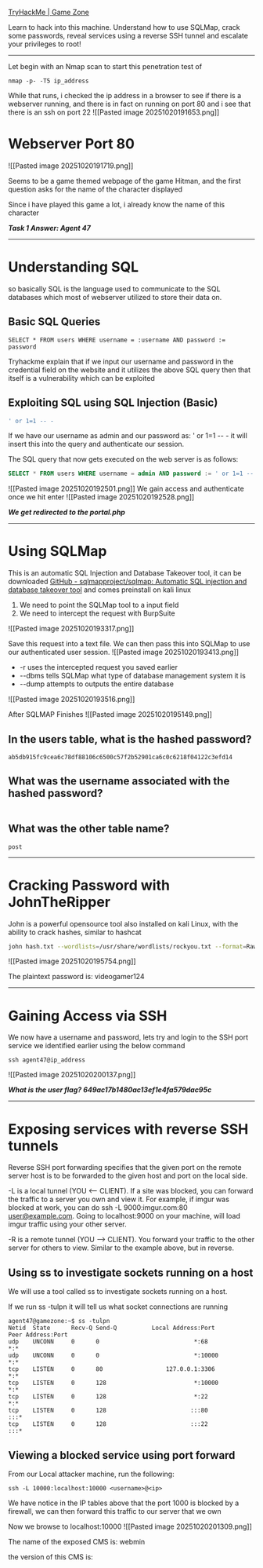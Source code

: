 [TryHackMe \| Game Zone](https://tryhackme.com/room/gamezone)

Learn to hack into this machine. Understand how to use SQLMap, crack some passwords, reveal services using a reverse SSH tunnel and escalate your privileges to root!

---
Let begin with an Nmap scan to start this penetration test of
```
nmap -p- -T5 ip_address
```

While that runs, i checked the ip address in a browser to see if there is a webserver running, and there is in fact on running on port 80 and i see that there is an ssh on port 22
![[Pasted image 20251020191653.png]]

# Webserver Port 80
![[Pasted image 20251020191719.png]]

Seems to be a game themed webpage of the game Hitman, and the first question asks for the name of the character displayed 

Since i have played this game a lot, i already know the name of this character

***Task 1 Answer: Agent 47***

---
# Understanding SQL

so basically SQL is the language used to communicate to the SQL databases which most of webserver utilized to store their data on.

## Basic SQL Queries
```
SELECT * FROM users WHERE username = :username AND password := password
```

Tryhackme explain that if we input our username and password in the credential field on the website and it utilizes the above SQL query then that itself is a vulnerability which can be exploited

## Exploiting SQL using SQL Injection (Basic)

```sql
' or 1=1 -- - 
```

If we have our username as admin and our password as: ' or 1=1 -- - it will insert this into the query and authenticate our session.

The SQL query that now gets executed on the web server is as follows:

```sql
SELECT * FROM users WHERE username = admin AND password := ' or 1=1 -- -
```

![[Pasted image 20251020192501.png]]
We gain access and authenticate once we hit enter 
![[Pasted image 20251020192528.png]]

***We get redirected to the portal.php***

---
# Using SQLMap

This is an automatic SQL Injection and Database Takeover tool, it can be downloaded [GitHub - sqlmapproject/sqlmap: Automatic SQL injection and database takeover tool](https://github.com/sqlmapproject/sqlmap)
and comes preinstall on kali linux

1. We need to point the SQLMap tool to a input field 
2. We need to intercept the request with BurpSuite

![[Pasted image 20251020193317.png]]

Save this request into a text file. We can then pass this into SQLMap to use our authenticated user session.
![[Pasted image 20251020193413.png]]

- -r uses the intercepted request you saved earlier
- --dbms tells SQLMap what type of database management system it is
- --dump attempts to outputs the entire database

![[Pasted image 20251020193516.png]]

After SQLMAP Finishes 
![[Pasted image 20251020195149.png]]

## In the users table, what is the hashed password?
```
ab5db915fc9cea6c78df88106c6500c57f2b52901ca6c0c6218f04122c3efd14 
```

## What was the username associated with the hashed password?
```

```

## What was the other table name?
```
post
```

---
# Cracking Password with JohnTheRipper

John is a powerful opensource tool also installed on kali Linux, with the ability to crack hashes, similar to hashcat

```bash
john hash.txt --wordlists=/usr/share/wordlists/rockyou.txt --format=Raw-SHA256
```

![[Pasted image 20251020195754.png]]

The plaintext password is: videogamer124 

---
# Gaining Access via SSH

We now have a username and password, lets try and login to the SSH port service we identified earlier using the below command
```
ssh agent47@ip_address
```

![[Pasted image 20251020200137.png]]

***What is the user flag? 649ac17b1480ac13ef1e4fa579dac95c***

---
# Exposing services with reverse SSH tunnels

Reverse SSH port forwarding specifies that the given port on the remote server host is to be forwarded to the given host and port on the local side.

-L is a local tunnel (YOU <-- CLIENT). If a site was blocked, you can forward the traffic to a server you own and view it. For example, if imgur was blocked at work, you can do ssh -L 9000:imgur.com:80 user@example.com. Going to localhost:9000 on your machine, will load imgur traffic using your other server.

-R is a remote tunnel (YOU --> CLIENT). You forward your traffic to the other server for others to view. Similar to the example above, but in reverse.

## Using ss to investigate sockets running on a host
We will use a tool called ss to investigate sockets running on a host.

If we run ss -tulpn it will tell us what socket connections are running
```
agent47@gamezone:~$ ss -tulpn
Netid  State      Recv-Q Send-Q          Local Address:Port                         Peer Address:Port              
udp    UNCONN     0      0                           *:68                                      *:*                  
udp    UNCONN     0      0                           *:10000                                   *:*                  
tcp    LISTEN     0      80                  127.0.0.1:3306                                    *:*                  
tcp    LISTEN     0      128                         *:10000                                   *:*                  
tcp    LISTEN     0      128                         *:22                                      *:*                  
tcp    LISTEN     0      128                        :::80                                     :::*                  
tcp    LISTEN     0      128                        :::22                                     :::*
```

## Viewing a blocked service using port forward

From our Local attacker machine, run the following: 

```
ssh -L 10000:localhost:10000 <username>@<ip>
```

We have notice in the IP tables above that the port 1000 is blocked by a firewall, we can then forward this traffic to our server that we own

Now we browse to localhost:10000
![[Pasted image 20251020201309.png]]

The name of the exposed CMS is: webmin

the version of this CMS is: 